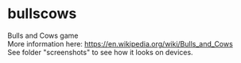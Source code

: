# bullscows
Bulls and Cows game<br>
More information here: https://en.wikipedia.org/wiki/Bulls_and_Cows<br>
See folder "screenshots" to see how it looks on devices.
